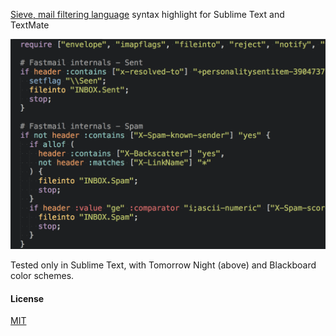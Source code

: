 
[Sieve, mail filtering language](http://tools.ietf.org/html/rfc5228) syntax highlight for Sublime Text and TextMate

![screenshot with tomorrow theme](screenshot.png)

Tested only in Sublime Text, with Tomorrow Night (above) and Blackboard color schemes.

#### License

[MIT](LICENSE)

